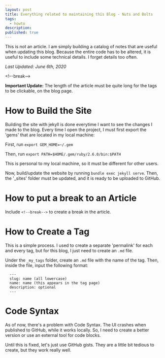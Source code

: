 ```yaml
---
layout: post
title: Everything related to maintaining this Blog - Nuts and Bolts
tags:
  - howto
description:
published: true
---
```


This is not an article. I am simply building a catalog of notes that are useful when updating this blog. Because the entire code has to be altered, it is useful to include some technical details. I forget details too often.

*Last Updated: June 6th, 2020*

<!–-break-–>

**Important Update:** The length of the article must be quite long for the tags to be clickable, on the blog page.

# How to Build the Site
Building the site with jekyll is done everytime I want to see the changes I made to the blog.
Every time I open the project, I must first export the 'gems' that are located in my local machine:

First, run
`export GEM_HOME=~/.gem`

Then, run
`export PATH=$HOME/.gem/ruby/2.6.0/bin:$PATH`

This is personal to my local machine, so it must be different for other users.

Now, build/update the website by running `bundle exec jekyll serve`. Then, the '_sites' folder must be updated, and it is ready to be uploaded to GitHub.

# How to put a break to an Article

Include `<!--break-->` to create a break in the article.

# How to Create a Tag

This is a simple process. I used to create a separate 'permalink' for each and every tag, but for this blog, I just need to create an `.md` file.

Under the `_my_tags` folder, create an `.md` file with the name of the tag.
Then, inside the file, input the following format:

```
  ---
  slug: name (all lowercase)
  name: name (this appears in the tag page)
  description: optional
  ---
```

# Code Syntax
As of now, there's a problem with Code Syntax. The UI crashes when published to GitHub, while it works locally. So, I need to create a better version or use an external tool for code blocks.

Until this is fixed, let's just use GitHub gists. They are a little bit tedious to create, but they work really well.
